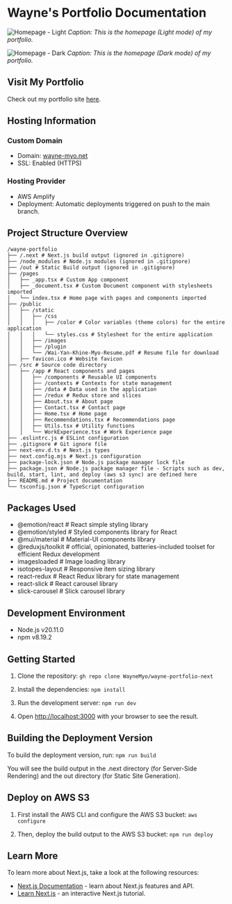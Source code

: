 # Wayne's Portfolio Documentation

![Homepage - Light](https://github.com/WayneMyo/wayne-portfolio-next/assets/57591039/4057d8a3-19b7-4a22-81cc-af0797db458f)
*Caption: This is the homepage (Light mode) of my portfolio.*

![Homepage - Dark](https://github.com/WayneMyo/wayne-portfolio-next/assets/57591039/d5f5601a-c114-4c1a-86b6-4baf58fe3d8f)
*Caption: This is the homepage (Dark mode) of my portfolio.*

## Visit My Portfolio
Check out my portfolio site [here](https://wayne-myo.net/).

## Hosting Information
### Custom Domain
- Domain: [wayne-myo.net](https://wayne-myo.net/)
- SSL: Enabled (HTTPS)

### Hosting Provider
- AWS Amplify
- Deployment: Automatic deployments triggered on push to the main branch.

## Project Structure Overview
```
/wayne-portfolio
├── /.next # Next.js build output (ignored in .gitignore)
├── /node_modules # Node.js modules (ignored in .gitignore)
├── /out # Static Build output (ignored in .gitignore)
├── /pages
│   ├── _app.tsx # Custom App component
│   ├── _document.tsx # Custom Document component with stylesheets imported
│   └── index.tsx # Home page with pages and components imported
├── /public
│   ├── /static
│   │   ├── /css
│   │   │   ├── /color # Color variables (theme colors) for the entire application
│   │   │   └── styles.css # Stylesheet for the entire application
│   │   ├── /images
│   │   ├── /plugin
│   │   └── /Wai-Yan-Khine-Myo-Resume.pdf # Resume file for download
│   ├── favicon.ico # Website favicon
├── /src # Source code directory
│   ├── /app # React components and pages
│   │   ├── /components # Reusable UI components
│   │   ├── /contexts # Contexts for state management
│   │   ├── /data # Data used in the application
│   │   ├── /redux # Redux store and slices
│   │   ├── About.tsx # About page
│   │   ├── Contact.tsx # Contact page
│   │   ├── Home.tsx # Home page
│   │   ├── Recommendations.tsx # Recommendations page
│   │   ├── Utils.tsx # Utility functions
│   │   └── WorkExperience.tsx # Work Experience page
├── .eslintrc.js # ESLint configuration
├── .gitignore # Git ignore file
├── next-env.d.ts # Next.js types
├── next.config.mjs # Next.js configuration
├── package-lock.json # Node.js package manager lock file
├── package.json # Node.js package manager file - Scripts such as dev, build, start, lint, and deploy (aws s3 sync) are defined here
├── README.md # Project documentation
└── tsconfig.json # TypeScript configuration
```

## Packages Used
- @emotion/react # React simple styling library
- @emotion/styled # Styled components library for React
- @mui/material # Material-UI components library
- @reduxjs/toolkit # official, opinionated, batteries-included toolset for efficient Redux development
- imagesloaded # Image loading library
- isotopes-layout # Responsive item sizing library
- react-redux # React Redux library for state management
- react-slick # React carousel library
- slick-carousel # Slick carousel library

## Development Environment
- Node.js v20.11.0
- npm v8.19.2

## Getting Started
1. Clone the repository:
```gh repo clone WayneMyo/wayne-portfolio-next```

2. Install the dependencies:
```npm install```

3. Run the development server:
```npm run dev```

4. Open [http://localhost:3000](http://localhost:3000) with your browser to see the result.

## Building the Deployment Version
To build the deployment version, run:
```npm run build```

You will see the build output in the .next directory (for Server-Side Rendering) and the out directory (for Static Site Generation).

## Deploy on AWS S3
1. First install the AWS CLI and configure the AWS S3 bucket:
```aws configure```

2. Then, deploy the build output to the AWS S3 bucket:
```npm run deploy```

## Learn More
To learn more about Next.js, take a look at the following resources:
- [Next.js Documentation](https://nextjs.org/docs) - learn about Next.js features and API.
- [Learn Next.js](https://nextjs.org/learn) - an interactive Next.js tutorial.
